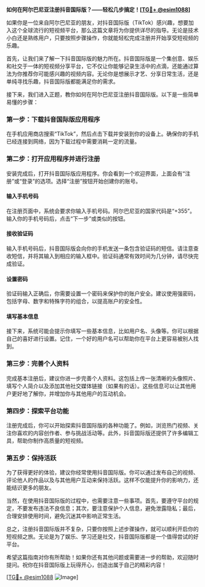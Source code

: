 **如何在阿尔巴尼亚注册抖音国际版？——轻松几步搞定！[[TG💪+ @esim1088](https://t.me/s/esim1088)]**

如果你是一位来自阿尔巴尼亚的朋友，对抖音国际版（TikTok）感兴趣，想要加入这个全球流行的短视频平台，那么这篇文章将为你提供详尽的指导。无论是技术小白还是熟练用户，只要按照步骤操作，你就能轻松完成注册并开始享受短视频的乐趣。

首先，让我们来了解一下抖音国际版的魅力所在。抖音国际版是一个集创意、娱乐和社交于一体的短视频分享平台，它不仅让你能够记录生活中的点滴，还能通过算法为你推荐你可能感兴趣的视频内容。无论你是想展示才艺、分享日常生活，还是单纯寻找乐趣，抖音国际版都能满足你的需求。

接下来，我们进入正题，教你如何在阿尔巴尼亚注册抖音国际版。以下是一些简单易懂的步骤：

### **第一步：下载抖音国际版应用程序**
在手机应用商店搜索“TikTok”，然后点击下载并安装到你的设备上。确保你的手机已经连接到网络，因为下载过程中需要消耗一定的流量。

### **第二步：打开应用程序并进行注册**
安装完成后，打开抖音国际版应用程序。你会看到一个欢迎界面，上面会有“注册”或“登录”的选项。选择“注册”按钮开始创建你的账号。

#### **输入手机号码**
在注册页面中，系统会要求你输入手机号码。阿尔巴尼亚的国家代码是“+355”。输入你的手机号码后，点击“下一步”或类似的按钮。

#### **接收验证码**
输入手机号码后，抖音国际版会向你的手机发送一条包含验证码的短信。请注意查收短信，并将其输入到相应的输入框中。验证码通常有效时间为几分钟，请尽快完成验证。

#### **设置密码**
验证码输入正确后，你需要设置一个密码来保护你的账户安全。建议使用强密码，包括字母、数字和特殊字符的组合，以提高账户的安全性。

#### **填写基本信息**
接下来，系统可能会提示你填写一些基本信息，比如用户名、头像等。你可以根据自己的喜好进行设置。记住，一个好的用户名可以帮助你在平台上更容易被别人找到。

### **第三步：完善个人资料**
完成基本注册后，建议你进一步完善个人资料。这包括上传一张清晰的头像照片、填写个人简介以及添加其他社交媒体链接（如果有的话）。这些信息可以让其他用户更好地了解你，并增加你与其他用户的互动机会。

### **第四步：探索平台功能**
注册完成后，你可以开始探索抖音国际版的各种功能了。例如，浏览热门视频、关注你喜欢的内容创作者、参与挑战活动等。此外，抖音国际版还提供了许多编辑工具，帮助你制作高质量的短视频。

### **第五步：保持活跃**
为了获得更好的体验，建议你经常使用抖音国际版。你可以通过发布自己的视频、评论他人的作品以及与其他用户互动来保持活跃。这样不仅能提升你的影响力，还能结识更多的朋友。

当然，在使用抖音国际版的过程中，也需要注意一些事项。首先，要遵守平台的规定，不要发布违法不良信息；其次，要注意保护个人信息，避免泄露隐私；最后，合理安排使用时间，避免沉迷其中影响正常生活。

总之，注册抖音国际版并不复杂，只要你按照上述步骤操作，就可以顺利开启你的短视频之旅。无论是为了娱乐、学习还是社交，抖音国际版都是一个值得尝试的好平台。

希望这篇指南对你有所帮助！如果你还有其他问题或需要进一步的帮助，欢迎随时提问。祝你在抖音国际版上玩得开心，创造出属于自己的精彩内容！

[[TG💪+ @esim1088](https://t.me/s/esim1088) ![Image](https://i.postimg.cc/4NQfJmqS/Snipaste-2025-05-13-00-14-12.png)]